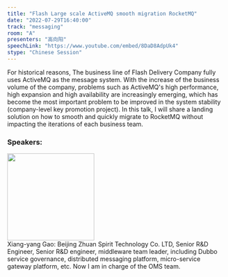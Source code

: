 ```yaml
---
title: "Flash Large scale ActiveMQ smooth migration RocketMQ"
date: "2022-07-29T16:40:00"
track: "messaging"
room: "A"
presenters: "高向阳"
speechLink: "https://www.youtube.com/embed/8DaD8AdpUk4"
stype: "Chinese Session"
---
```

For historical reasons, The business line of Flash Delivery Company fully uses ActiveMQ as the message system. With the increase of the business volume of the company, problems such as ActiveMQ's high performance, high expansion and high availability are increasingly emerging, which has become the most important problem to be improved in the system stability (company-level key promotion project).
In this talk, I will share a landing solution on how to smooth and quickly migrate to RocketMQ without impacting the iterations of each business team.
 ### Speakers: 
 <img src="images/speaker/1070.png" width="200" /><br>Xiang-yang Gao: Beijing Zhuan Spirit Technology Co. LTD, Senior R&D Engineer, Senior R&D engineer, middleware team leader, including Dubbo service governance, distributed messaging platform, micro-service gateway platform, etc.
Now I am in charge of the OMS team.

 